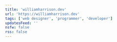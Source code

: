 ```yaml
---
title: 'williamharrison.dev'
url: 'https://williamharrison.dev'
tags: ['web designer', 'programmer', 'developer']
updatesFeed: ''
nsfw: false
rss: false
---
```

